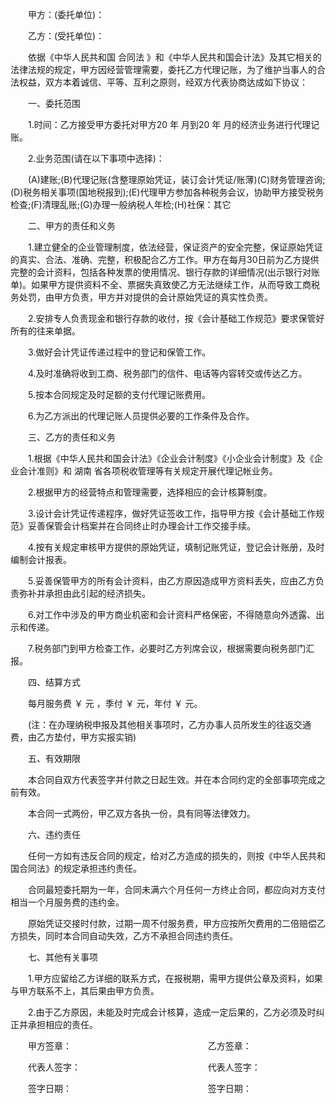 
 


　　甲方：(委托单位)：


　　乙方：(受托单位)：


　　依据《中华人民共和国
合同法
》和《中华人民共和国会计法》及其它相关的法律法规的规定，甲方因经营管理需要，委托乙方代理记账，为了维护当事人的合法权益，双方本着诚信、平等、互利之原则，经双方代表协商达成如下协议：


　　一、委托范围


　　1.时间：乙方接受甲方委托对甲方20 年 月到20 年 月的经济业务进行代理记账。


　　2.业务范围(请在以下事项中选择)：


　　(A)建账;(B)代理记账(含整理原始凭证，装订会计凭证/账薄)(C)财务管理咨询;(D)税务相关事项(国地税报到);(E)代理甲方参加各种税务会议，协助甲方接受税务检查;(F)清理乱账;(G)办理一般纳税人年检;(H)社保：其它


　　二、甲方的责任和义务


　　1.建立健全的企业管理制度，依法经营，保证资产的安全完整，保证原始凭证的真实、合法、准确、完整，积极配合乙方工作。甲方在每月30日前为乙方提供完整的会计资料，包括各种发票的使用情况、银行存款的详细情况(出示银行对账单)。如果甲方提供资料不全、票据失真致使乙方无法继续工作，从而导致工商税务处罚，由甲方负责，甲方并对提供的会计原始凭证的真实性负责。


　　2.安排专人负责现金和银行存款的收付，按《会计基础工作规范》要求保管好所有的往来单据。


　　3.做好会计凭证传递过程中的登记和保管工作。


　　4.及时准确将收到工商、税务部门的信件、电话等内容转交或传达乙方。


　　5.按本合同规定及时足额的支付代理记账费用。


　　6.为乙方派出的代理记账人员提供必要的工作条件及合作。


　　三、乙方的责任和义务


　　1.根据《中华人民共和国会计法》《企业会计制度》《小企业会计制度》及《企业会计准则》和
湖南
省各项税收管理等有关规定开展代理记帐业务。


　　2.根据甲方的经营特点和管理需要，选择相应的会计核算制度。


　　3.设计会计凭证传递程序，做好凭证签收工作，指导甲方按《会计基础工作规范》妥善保管会计档案并在合同终止时办理会计工作交接手续。


　　4.按有关规定审核甲方提供的原始凭证，填制记账凭证，登记会计账册，及时编制会计报表。


　　5.妥善保管甲方的所有会计资料，由乙方原因造成甲方资料丢失，应由乙方负责弥补并承担由此引起的经济损失。


　　6.对工作中涉及的甲方商业机密和会计资料严格保密，不得随意向外透露、出示和传递。


　　7.税务部门到甲方检查工作，必要时乙方列席会议，根据需要向税务部门汇报。


　　四、结算方式


　　每月服务费 ￥ 元 ，季付 ￥ 元，年付 ￥ 元。


　　(注：在办理纳税申报及其他相关事项时，乙方办事人员所发生的往返交通费，由乙方垫付，甲方实报实销)


　　五、有效期限


　　本合同自双方代表签字并付款之日起生效。并在本合同约定的全部事项完成之前有效。


　　本合同一式两份，甲乙双方各执一份，具有同等法律效力。


　　六、违约责任


　　任何一方如有违反合同的规定，给对乙方造成的损失的，则按《中华人民共和国合同法》的规定承担违约责任。


　　合同最短委托期为一年，合同未满六个月任何一方终止合同，都应向对方支付相当一个月服务费的违约金。


　　原始凭证交接时付款，过期一周不付服务费，甲方应按所欠费用的二倍赔偿乙方损失，同时本合同自动失效，乙方不承担合同违约责任。


　　七、其他有关事项


　　1.甲方应留给乙方详细的联系方式，在报税期，需甲方提供公章及资料，如果与甲方联系不上，其后果由甲方负责。


　　2.由于乙方原因，未能及时完成会计核算，造成一定后果的，乙方必须及时纠正并承担相应的责任。


　　甲方签章： 　　　　　　　　　　　　　　　 乙方签章：


　　代表人签字： 　　　　　　　　　　　　　　 代表人签字：


　　签字日期： 　　　　　　　　　　　　　　　 签字日期：




 


 

 
 
 
 
 
  


  
 

  


  


  
 
 
 
 

